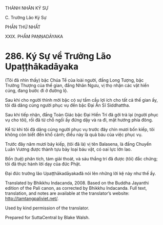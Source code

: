 THÁNH NHÂN KÝ SỰ

C. Trưởng Lão Ký Sự

PHẦN THỨ NHẤT

XXIX. PHẨM PAṆṆADĀYAKA

# 286\. Ký Sự về Trưởng Lão Upaṭṭhākadāyaka

(Tôi đã nhìn thấy) bậc Chúa Tể của loài người, đấng Long Tượng, bậc Trưởng Thượng của thế gian, đấng Nhân Ngưu, vị thọ nhận các vật hiến cúng, đang bước đi ở đường lộ.

Sau khi cho người thỉnh mời bậc có sự tầm cầu lợi ích cho tất cả thế gian ấy, tôi đã dâng cúng người phục vụ đến bậc Đại Ẩn Sĩ Siddhattha.

Sau khi tiếp nhận, đấng Toàn Giác bậc Đại Hiền Trí đã gởi trả lại (người phục vụ cho tôi), rồi đã từ chỗ ngồi ấy đứng dậy và ra đi, mặt hướng phía đông.

Kể từ khi tôi đã dâng cúng người phục vụ trước đây chín mươi bốn kiếp, tôi không còn biết đến khổ cảnh; điều này là quả báu của việc phục vụ.

Trước đây năm mươi bảy kiếp, (tôi đã là) vị tên Balasena, là đấng Chuyển Luân Vương được thành tựu bảy loại báu vật, có oai lực lớn lao.

Bốn (tuệ) phân tích, tám giải thoát, và sáu thắng trí đã được (tôi) đắc chứng; tôi đã thực hành lời dạy của đức Phật.

Đại đức trưởng lão Upaṭṭhākadāyakađã nói lên những lời kệ này như thế ấy.

Translated by Bhikkhu Indacanda, 2008. Based on the Buddha Jayanthi edition of the Pali canon, as corrected by Bhikkhu Indacanda. Full text, translation, and notes are available at the translator’s website: http://tamtangpaliviet.net/.

Used by kind permission of the translator.

Prepared for SuttaCentral by Blake Walsh.